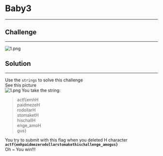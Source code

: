 # Baby3
----
## Challenge
----
![1.png](https://github.com/blackrabbit2003/CTF/tree/master/CTFlearn)

## Solution
----
Use the `strings` to solve this challenge <br>
See this picture \
![1.png](https://github.com/blackrabbit2003/CTF/tree/master/CTFlearn)
You take the string: 
>actf{emhH<br>
paidmezeH <br>
rodollarH <br>
stomaketH <br>
hischallH <br>
enge_amoH <br>
gus}

You try to submit with this flag when you deleted H character **`actf{emhpaidmezerodollarstomakethischallenge_amogus}`** \
Oh ~ You win!!!